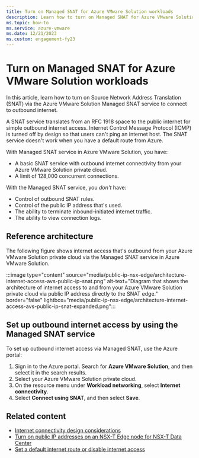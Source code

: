 ```yaml
---
title: Turn on Managed SNAT for Azure VMware Solution workloads 
description: Learn how to turn on Managed SNAT for Azure VMware Solution workloads.
ms.topic: how-to
ms.service: azure-vmware
ms.date: 12/21/2023
ms.custom: engagement-fy23
---
```


# Turn on Managed SNAT for Azure VMware Solution workloads

In this article, learn how to turn on Source Network Address Translation (SNAT) via the Azure VMware Solution Managed SNAT service to connect to outbound internet.

A SNAT service translates from an RFC 1918 space to the public internet for simple outbound internet access. Internet Control Message Protocol (ICMP) is turned off by design so that users can't ping an internet host. The SNAT service doesn't work when you have a default route from Azure.  

With Managed SNAT service in Azure VMware Solution, you have:

- A basic SNAT service with outbound internet connectivity from your Azure VMware Solution private cloud.
- A limit of 128,000 concurrent connections.

With the Managed SNAT service, you *don't* have:

- Control of outbound SNAT rules.
- Control of the public IP address that's used.
- The ability to terminate inbound-initiated internet traffic.
- The ability to view connection logs.

## Reference architecture

The following figure shows internet access that's outbound from your Azure VMware Solution private cloud via the Managed SNAT service in Azure VMware Solution.

:::image type="content" source="media/public-ip-nsx-edge/architecture-internet-access-avs-public-ip-snat.png" alt-text="Diagram that shows the architecture of internet access to and from your Azure VMware Solution private cloud via public IP address directly to the SNAT edge." border="false" lightbox="media/public-ip-nsx-edge/architecture-internet-access-avs-public-ip-snat-expanded.png":::

## Set up outbound internet access by using the Managed SNAT service

To set up outbound internet access via Managed SNAT, use the Azure portal:

1. Sign in to the Azure portal. Search for **Azure VMware Solution**, and then select it in the search results.
1. Select your Azure VMware Solution private cloud.
1. On the resource menu under **Workload networking**, select **Internet connectivity**.
1. Select **Connect using SNAT**, and then select **Save**.

## Related content

- [Internet connectivity design considerations](concepts-design-public-internet-access.md)
- [Turn on public IP addresses on an NSX-T Edge node for NSX-T Data Center](enable-public-ip-nsx-edge.md)
- [Set a default internet route or disable internet access](disable-internet-access.md)
